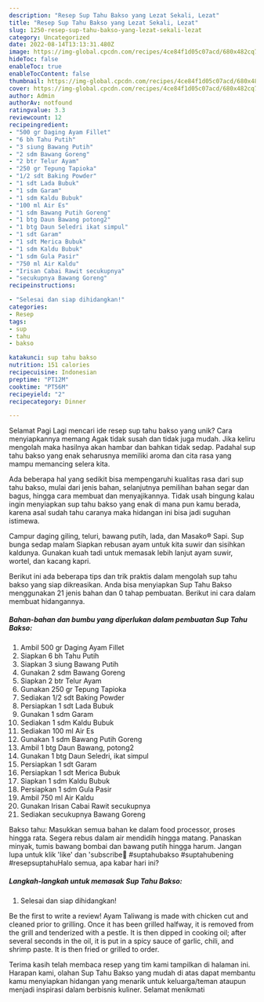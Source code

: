 ```yaml
---
description: "Resep Sup Tahu Bakso yang Lezat Sekali, Lezat"
title: "Resep Sup Tahu Bakso yang Lezat Sekali, Lezat"
slug: 1250-resep-sup-tahu-bakso-yang-lezat-sekali-lezat
category: Uncategorized
date: 2022-08-14T13:13:31.480Z
image: https://img-global.cpcdn.com/recipes/4ce84f1d05c07acd/680x482cq70/sup-tahu-bakso-foto-resep-utama.jpg
hideToc: false
enableToc: true
enableTocContent: false
thumbnail: https://img-global.cpcdn.com/recipes/4ce84f1d05c07acd/680x482cq70/sup-tahu-bakso-foto-resep-utama.jpg
cover: https://img-global.cpcdn.com/recipes/4ce84f1d05c07acd/680x482cq70/sup-tahu-bakso-foto-resep-utama.jpg
author: Admin
authorAv: notfound
ratingvalue: 3.3
reviewcount: 12
recipeingredient:
- "500 gr Daging Ayam Fillet"
- "6 bh Tahu Putih"
- "3 siung Bawang Putih"
- "2 sdm Bawang Goreng"
- "2 btr Telur Ayam"
- "250 gr Tepung Tapioka"
- "1/2 sdt Baking Powder"
- "1 sdt Lada Bubuk"
- "1 sdm Garam"
- "1 sdm Kaldu Bubuk"
- "100 ml Air Es"
- "1 sdm Bawang Putih Goreng"
- "1 btg Daun Bawang potong2"
- "1 btg Daun Seledri ikat simpul"
- "1 sdt Garam"
- "1 sdt Merica Bubuk"
- "1 sdm Kaldu Bubuk"
- "1 sdm Gula Pasir"
- "750 ml Air Kaldu"
- "Irisan Cabai Rawit secukupnya"
- "secukupnya Bawang Goreng"
recipeinstructions:

- "Selesai dan siap dihidangkan!"
categories:
- Resep
tags:
- sup
- tahu
- bakso

katakunci: sup tahu bakso 
nutrition: 151 calories
recipecuisine: Indonesian
preptime: "PT12M"
cooktime: "PT56M"
recipeyield: "2"
recipecategory: Dinner

---
```



Selamat Pagi Lagi mencari ide resep sup tahu bakso yang unik? Cara menyiapkannya memang Agak tidak susah dan tidak juga mudah. Jika keliru mengolah maka hasilnya akan hambar dan bahkan tidak sedap. Padahal sup tahu bakso yang enak seharusnya memiliki aroma dan cita rasa yang mampu memancing selera kita.


Ada beberapa hal yang sedikit bisa mempengaruhi kualitas rasa dari sup tahu bakso, mulai dari jenis bahan, selanjutnya pemilihan bahan segar dan bagus, hingga cara membuat dan menyajikannya. Tidak usah bingung kalau ingin menyiapkan sup tahu bakso yang enak di mana pun kamu berada, karena asal sudah tahu caranya maka hidangan ini bisa jadi suguhan istimewa.

Campur daging giling, teluri, bawang putih, lada, dan Masako® Sapi. Sup bunga sedap malam Siapkan rebusan ayam untuk kita suwir dan sisihkan kaldunya. Gunakan kuah tadi untuk memasak lebih lanjut ayam suwir, wortel, dan kacang kapri.


Berikut ini ada beberapa tips dan trik praktis dalam mengolah sup tahu bakso yang siap dikreasikan. Anda bisa menyiapkan Sup Tahu Bakso menggunakan 21 jenis bahan dan 0 tahap pembuatan. Berikut ini cara dalam membuat hidangannya.

<!--inarticleads1-->

##### Bahan-bahan dan bumbu yang diperlukan dalam pembuatan Sup Tahu Bakso:

1. Ambil 500 gr Daging Ayam Fillet
1. Siapkan 6 bh Tahu Putih
1. Siapkan 3 siung Bawang Putih
1. Gunakan 2 sdm Bawang Goreng
1. Siapkan 2 btr Telur Ayam
1. Gunakan 250 gr Tepung Tapioka
1. Sediakan 1/2 sdt Baking Powder
1. Persiapkan 1 sdt Lada Bubuk
1. Gunakan 1 sdm Garam
1. Sediakan 1 sdm Kaldu Bubuk
1. Sediakan 100 ml Air Es
1. Gunakan 1 sdm Bawang Putih Goreng
1. Ambil 1 btg Daun Bawang, potong2
1. Gunakan 1 btg Daun Seledri, ikat simpul
1. Persiapkan 1 sdt Garam
1. Persiapkan 1 sdt Merica Bubuk
1. Siapkan 1 sdm Kaldu Bubuk
1. Persiapkan 1 sdm Gula Pasir
1. Ambil 750 ml Air Kaldu
1. Gunakan Irisan Cabai Rawit secukupnya
1. Sediakan secukupnya Bawang Goreng


Bakso tahu: Masukkan semua bahan ke dalam food processor, proses hingga rata. Segera rebus dalam air mendidih hingga matang. Panaskan minyak, tumis bawang bombai dan bawang putih hingga harum. Jangan lupa untuk klik &#39;like&#39; dan &#39;subscribe🙏 ️#suptahubakso #suptahubening #resepsuptahuHalo semua, apa kabar hari ini? 

<!--inarticleads2-->

##### Langkah-langkah untuk memasak Sup Tahu Bakso:


1. Selesai dan siap dihidangkan!

Be the first to write a review! Ayam Taliwang is made with chicken cut and cleaned prior to grilling. Once it has been grilled halfway, it is removed from the grill and tenderized with a pestle. It is then dipped in cooking oil; after several seconds in the oil, it is put in a spicy sauce of garlic, chili, and shrimp paste. It is then fried or grilled to order. 

Terima kasih telah membaca resep yang tim kami tampilkan di halaman ini. Harapan kami, olahan Sup Tahu Bakso yang mudah di atas dapat membantu kamu menyiapkan hidangan yang menarik untuk keluarga/teman ataupun menjadi inspirasi dalam berbisnis kuliner. Selamat menikmati

